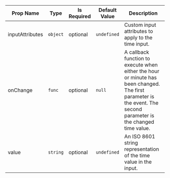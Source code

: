 | Prop Name | Type | Is Required | Default Value | Description |
|-|-|-|-|-|
| inputAttributes| `object`| optional| `undefined`| Custom input attributes to apply to the time input.|
| onChange| `func`| optional| `null`| A callback function to execute when either the hour or minute has been changed. The first parameter is the event. The second parameter is the changed time value.|
| value| `string`| optional| `undefined`| An ISO 8601 string representation of the time value in the input.|
